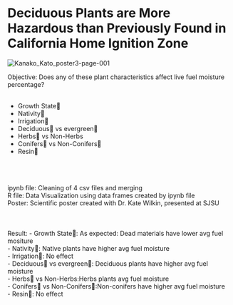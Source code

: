 # Deciduous Plants are More Hazardous than Previously Found in California Home Ignition Zone

![Kanako_Kato_poster3-page-001](https://user-images.githubusercontent.com/83787539/164540406-0671d14f-07e4-4e75-82bc-64406cffc7e6.jpg)
 

Objective: Does any of these plant characteristics affect live fuel moisture percentage?  <br />
 <br />
- Growth State🌱  <br />
- Nativity🌱  <br />
- Irrigation🌱  <br />
- Deciduous🌳 vs evergreen🌲  <br />
- Herbs🌿 vs Non-Herbs  <br />
- Conifers🌲 vs Non-Conifers🌳  <br />
- Resin🍁  <br />
<br />
<br />
<br />
ipynb file: Cleaning of 4 csv files and merging<br />
R file: Data Visualization using data frames created by ipynb file<br />
Poster: Scientific poster created with Dr. Kate Wilkin, presented at SJSU <br />
<br />
<br />
<br />
Result: 
- Growth State🌱: As expected: Dead materials have lower avg fuel mositure  <br />
- Nativity🌱: Native plants have higher avg fuel moisture  <br />
- Irrigation🌱: No effect  <br />
- Deciduous🌳 vs evergreen🌲: Deciduous plants have higher avg fuel moisture   <br />
- Herbs🌿 vs Non-Herbs:Herbs plants  avg fuel moisture  <br />
- Conifers🌲 vs Non-Conifers🌳:Non-conifers have higher avg fuel moisture  <br />
- Resin🍁: No effect <br />

